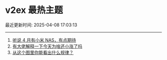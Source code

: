 # v2ex 最热主题

最近更新时间: 2025-04-08 17:03:13

--- 
1. [听说 4 月有小米 NAS，有点期待](https://www.v2ex.com/t/1123853) 
2. [有大佬解释一下今天为啥还小涨了吗](https://www.v2ex.com/t/1123867) 
3. [从这个图里你能看出什么规律？](https://www.v2ex.com/t/1123869) 
